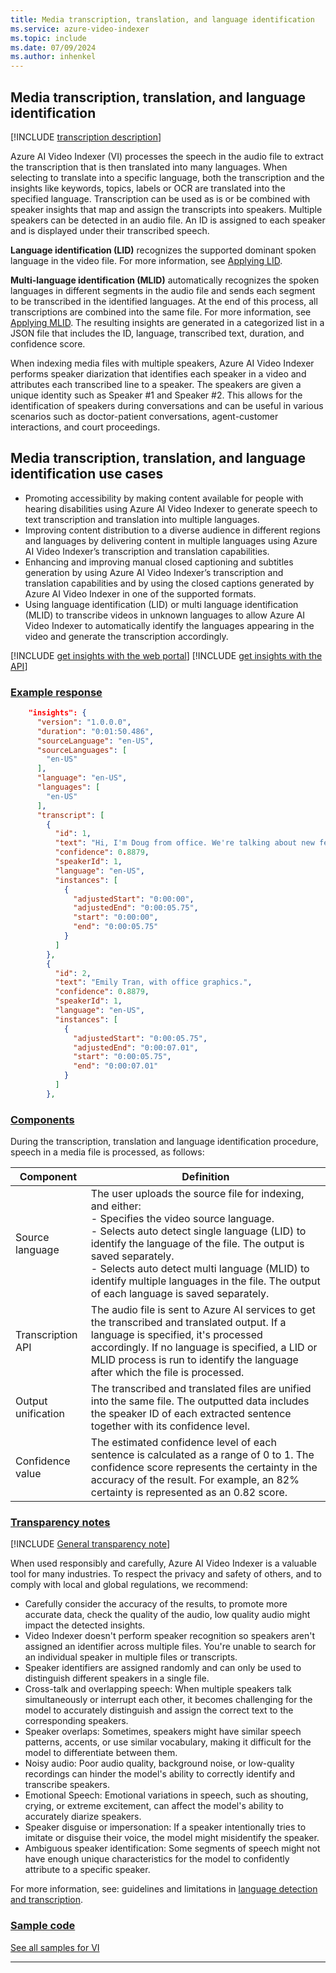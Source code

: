 ```yaml
---
title: Media transcription, translation, and language identification
ms.service: azure-video-indexer
ms.topic: include
ms.date: 07/09/2024
ms.author: inhenkel
---
```


## Media transcription, translation, and language identification

[!INCLUDE [transcription description](transcription-translation-lid-description.md)]

Azure AI Video Indexer (VI) processes the speech in the audio file to extract the transcription that is then translated into many languages. When selecting to translate into a specific language, both the transcription and the insights like keywords, topics, labels or OCR are translated into the specified language. Transcription can be used as is or be combined with speaker insights that map and assign the transcripts into speakers. Multiple speakers can be detected in an audio file. An ID is assigned to each speaker and is displayed under their transcribed speech.

**Language identification (LID)** recognizes the supported dominant spoken language in the video file. For more information, see [Applying LID](/azure/azure-video-indexer/language-identification-model). 

**Multi-language identification (MLID)** automatically recognizes the spoken languages in different segments in the audio file and sends each segment to be transcribed in the identified languages. At the end of this process, all transcriptions are combined into the same file. For more information, see [Applying MLID](/azure/azure-video-indexer/multi-language-identification-transcription).
The resulting insights are generated in a categorized list in a JSON file that includes the ID, language, transcribed text, duration, and confidence score.

When indexing media files with multiple speakers, Azure AI Video Indexer performs speaker diarization that identifies each speaker in a video and attributes each transcribed line to a speaker. The speakers are given a unique identity such as Speaker #1 and Speaker #2. This allows for the identification of speakers during conversations and can be useful in various scenarios such as doctor-patient conversations, agent-customer interactions, and court proceedings. 

## Media transcription, translation, and language identification use cases 

- Promoting accessibility by making content available for people with hearing disabilities using Azure AI Video Indexer to generate speech to text transcription and translation into multiple languages.
- Improving content distribution to a diverse audience in different regions and languages by delivering content in multiple languages using Azure AI Video Indexer’s transcription and translation capabilities. 
- Enhancing and improving manual closed captioning and subtitles generation by using Azure AI Video Indexer’s transcription and translation capabilities and by using the closed captions generated by Azure AI Video Indexer in one of the supported formats.
- Using language identification (LID) or multi language identification (MLID) to transcribe videos in unknown languages to allow Azure AI Video Indexer to automatically identify the languages appearing in the video and generate the transcription accordingly.

[!INCLUDE [get insights with the web portal](get-insights-web-portal.md)]
[!INCLUDE [get insights with the API](get-insights-api.md)]

### [Example response](#tab/transcriptionresponse)

```json
    "insights": {
      "version": "1.0.0.0",
      "duration": "0:01:50.486",
      "sourceLanguage": "en-US",
      "sourceLanguages": [
        "en-US"
      ],
      "language": "en-US",
      "languages": [
        "en-US"
      ],
      "transcript": [
        {
          "id": 1,
          "text": "Hi, I'm Doug from office. We're talking about new features that office insiders will see first and I have a program manager,",
          "confidence": 0.8879,
          "speakerId": 1,
          "language": "en-US",
          "instances": [
            {
              "adjustedStart": "0:00:00",
              "adjustedEnd": "0:00:05.75",
              "start": "0:00:00",
              "end": "0:00:05.75"
            }
          ]
        },
        {
          "id": 2,
          "text": "Emily Tran, with office graphics.",
          "confidence": 0.8879,
          "speakerId": 1,
          "language": "en-US",
          "instances": [
            {
              "adjustedStart": "0:00:05.75",
              "adjustedEnd": "0:00:07.01",
              "start": "0:00:05.75",
              "end": "0:00:07.01"
            }
          ]
        },
```

### [Components](#tab/transcriptioncomponents)  

During the transcription, translation and language identification procedure, speech in a media file is processed, as follows: 

|Component|Definition|
|---|---|
|Source language |	The user uploads the source file for indexing, and either:<br/>- Specifies the video source language.<br/>- Selects auto detect single language (LID) to identify the language of the file. The output is saved separately.<br/>- Selects auto detect multi language (MLID) to identify multiple languages in the file. The output of each language is saved separately.|
|Transcription API|	The audio file is sent to Azure AI services to get the transcribed and translated output. If a language is specified, it's processed accordingly. If no language is specified, a LID or MLID process is run to identify the language after which the file is processed. |
|Output unification	|The transcribed and translated files are unified into the same file. The outputted data includes the speaker ID of each extracted sentence together with its confidence level.|
|Confidence value	|The estimated confidence level of each sentence is calculated as a range of 0 to 1. The confidence score represents the certainty in the accuracy of the result. For example, an 82% certainty is represented as an 0.82 score.| 

### [Transparency notes](#tab/transcriptiontransnote)

[!INCLUDE [General transparency note](read-general-transparency-note.md)]

When used responsibly and carefully, Azure AI Video Indexer is a valuable tool for many industries. To respect the privacy and safety of others, and to comply with local and global regulations, we recommend:   

- Carefully consider the accuracy of the results, to promote more accurate data, check the quality of the audio, low quality audio might impact the detected insights.  
- Video Indexer doesn't perform speaker recognition so speakers aren't assigned an identifier across multiple files. You're unable to search for an individual speaker in multiple files or transcripts. 
- Speaker identifiers are assigned randomly and can only be used to distinguish different speakers in a single file. 
- Cross-talk and overlapping speech: When multiple speakers talk simultaneously or interrupt each other, it becomes challenging for the model to accurately distinguish and assign the correct text to the corresponding speakers.
- Speaker overlaps: Sometimes, speakers might have similar speech patterns, accents, or use similar vocabulary, making it difficult for the model to differentiate between them.
- Noisy audio: Poor audio quality, background noise, or low-quality recordings can hinder the model's ability to correctly identify and transcribe speakers.
- Emotional Speech: Emotional variations in speech, such as shouting, crying, or extreme excitement, can affect the model's ability to accurately diarize speakers.
- Speaker disguise or impersonation: If a speaker intentionally tries to imitate or disguise their voice, the model might misidentify the speaker.
- Ambiguous speaker identification: Some segments of speech might not have enough unique characteristics for the model to confidently attribute to a specific speaker.

For more information, see: guidelines and limitations in [language detection and transcription](/azure/azure-video-indexer/multi-language-identification-transcription).  

### [Sample code](#tab/transcriptionsamplecode)

[See all samples for VI](https://github.com/Azure-Samples/azure-video-indexer-samples)

---
